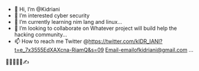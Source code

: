 - 👋 Hi, I’m @Kidriani
- 👀 I’m interested cyber security
- 🌱 I’m currently learning nim lang and linux...
- 💞️ I’m looking to collaborate on Whatever project will build help the hacking community...
- 📫 How to reach me
Twitter @https://twitter.com/kIDR_IANI?t=e_7x3555EdXAXcna-RiamQ&s=09
Email-emailofkidriani@gmail.com ...

<!---
Kidriani/Kidriani is  a ✨ special ✨ repository because its `README.md` (this file) appears on your GitHub profile.
You can click the Preview link to take a look at your changes.
--->
💙💙💙💙💙✍️
